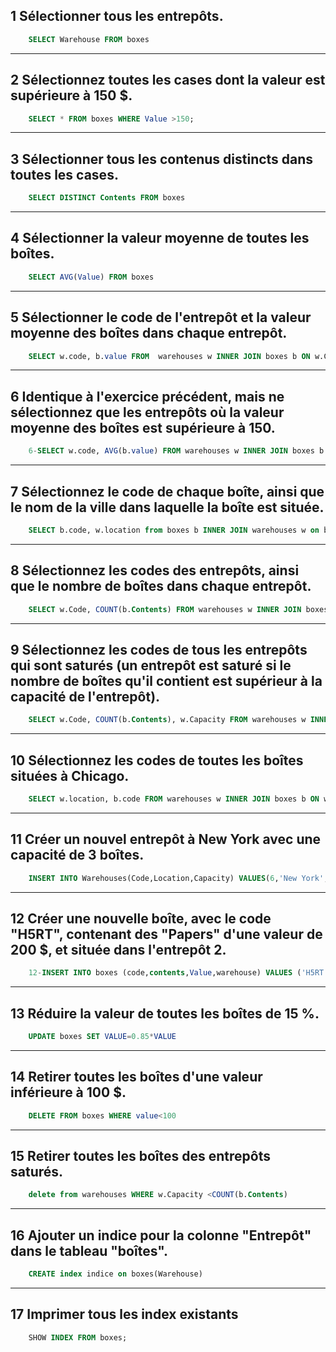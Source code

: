 ## 1 Sélectionner tous les entrepôts.
```sql
    SELECT Warehouse FROM boxes
```
__________________________________________________________________________________________
## 2 Sélectionnez toutes les cases dont la valeur est supérieure à 150 $.
```sql
    SELECT * FROM boxes WHERE Value >150;
```
__________________________________________________________________________________________
## 3 Sélectionner tous les contenus distincts dans toutes les cases.
```sql
    SELECT DISTINCT Contents FROM boxes
```
__________________________________________________________________________________________
## 4 Sélectionner la valeur moyenne de toutes les boîtes.
```sql
    SELECT AVG(Value) FROM boxes
```
__________________________________________________________________________________________
## 5 Sélectionner le code de l'entrepôt et la valeur moyenne des boîtes dans chaque entrepôt.
```sql
    SELECT w.code, b.value FROM  warehouses w INNER JOIN boxes b ON w.Code=b.Warehouse;
```
__________________________________________________________________________________________
## 6 Identique à l'exercice précédent, mais ne sélectionnez que les entrepôts où la valeur moyenne des boîtes est supérieure à 150.
```sql
    6-SELECT w.code, AVG(b.value) FROM warehouses w INNER JOIN boxes b ON w.Code=b.Warehouse GROUP BY w.Code HAVING AVG(b.value)>150;
```
__________________________________________________________________________________________
## 7 Sélectionnez le code de chaque boîte, ainsi que le nom de la ville dans laquelle la boîte est située.
```sql
    SELECT b.code, w.location from boxes b INNER JOIN warehouses w on b.Warehouse=w.code;
```
__________________________________________________________________________________________
## 8 Sélectionnez les codes des entrepôts, ainsi que le nombre de boîtes dans chaque entrepôt.
```sql
    SELECT w.Code, COUNT(b.Contents) FROM warehouses w INNER JOIN boxes b ON w.Code=b.Warehouse GROUP BY w.Code;
```
__________________________________________________________________________________________
## 9 Sélectionnez les codes de tous les entrepôts qui sont saturés (un entrepôt est saturé si le nombre de boîtes qu'il contient est supérieur à la capacité de l'entrepôt).
```sql
    SELECT w.Code, COUNT(b.Contents), w.Capacity FROM warehouses w INNER JOIN boxes b ON w.Code=b.Warehouse GROUP BY w.Code HAVING w.Capacity < COUNT(b.Contents) ;
```
__________________________________________________________________________________________
## 10 Sélectionnez les codes de toutes les boîtes situées à Chicago.
```sql
    SELECT w.location, b.code FROM warehouses w INNER JOIN boxes b ON w.Code=b.Warehouse WHERE w.Location= 'chicago';
```
__________________________________________________________________________________________
## 11 Créer un nouvel entrepôt à New York avec une capacité de 3 boîtes.
```sql
    INSERT INTO Warehouses(Code,Location,Capacity) VALUES(6,'New York',3);
```
__________________________________________________________________________________________
## 12 Créer une nouvelle boîte, avec le code "H5RT", contenant des "Papers" d'une valeur de 200 $, et située dans l'entrepôt 2.
```sql
    12-INSERT INTO boxes (code,contents,Value,warehouse) VALUES ('H5RT','Papers',200,2)
```
_______________________________________________________________________________________
## 13 Réduire la valeur de toutes les boîtes de 15 %.
```sql
    UPDATE boxes SET VALUE=0.85*VALUE
```
__________________________________________________________________________________________
## 14 Retirer toutes les boîtes d'une valeur inférieure à 100 $.
```sql
    DELETE FROM boxes WHERE value<100
```
__________________________________________________________________________________________
## 15 Retirer toutes les boîtes des entrepôts saturés.
```sql
    delete from warehouses WHERE w.Capacity <COUNT(b.Contents) 
```
__________________________________________________________________________________________
## 16 Ajouter un indice pour la colonne "Entrepôt" dans le tableau "boîtes".
```sql
    CREATE index indice on boxes(Warehouse)
```
__________________________________________________________________________________________
## 17 Imprimer tous les index existants
```sql
    SHOW INDEX FROM boxes;
```